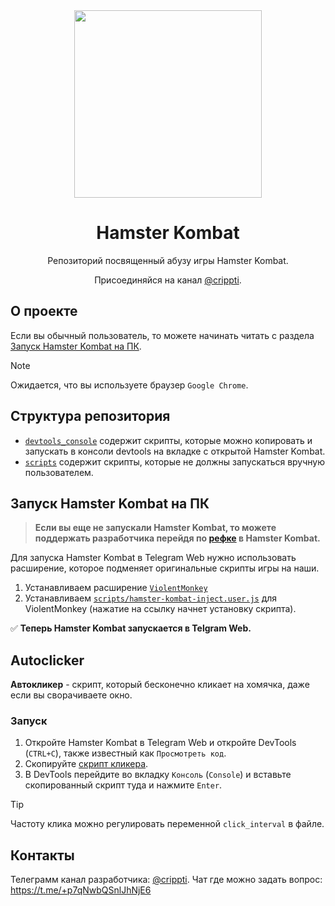 <div align="center">
<img src="./assets/hamster.png" width="300em"></img>

<h1>Hamster Kombat</h1>

<p align="center">Репозиторий посвященный абузу игры Hamster Kombat.</p>

Присоединяйся на канал [@crippti](https://t.me/crippti).

</div>


## О проекте
Если вы обычный пользователь, то можете начинать читать с раздела [Запуск Hamster Kombat на ПК](#запуск-hamster-kombat-на-пк).

> [!NOTE]
> Ожидается, что вы используете браузер `Google Chrome`.

## Структура репозитория
- [`devtools_console`](devtools_console/) содержит скрипты, которые можно копировать и запускать в консоли devtools на вкладке с открытой Hamster Kombat.
- [`scripts`](scripts/) содержит скрипты, которые не должны запускаться вручную пользователем.

## Запуск Hamster Kombat на ПК
> **Если вы еще не запускали Hamster Kombat, то можете поддержать разработчика перейдя по [рефке](https://t.me/hamster_kOmbat_bot/start?startapp=kentId6545472905) в Hamster Kombat.**

Для запуска Hamster Kombat в Telegram Web нужно использовать расширение, которое подменяет оригинальные скрипты игры на наши.
1. Устанавливаем расширение [`ViolentMonkey`](https://chromewebstore.google.com/detail/violentmonkey/jinjaccalgkegednnccohejagnlnfdag)
2. Устанавливаем [`scripts/hamster-kombat-inject.user.js`](https://github.com/crippti/hamster-kombat/raw/master/scripts/hamster-kombat-inject.user.js) для ViolentMonkey (нажатие на ссылку начнет установку скрипта).

:white_check_mark: **Теперь Hamster Kombat запускается в Telgram Web.**

## Autoclicker
**Автокликер** - скрипт, который бесконечно кликает на хомячка, даже если вы сворачиваете окно.

### Запуск
1. Откройте Hamster Kombat в Telegram Web и откройте DevTools (`CTRL+C`), также известный как `Просмотреть код`.  
2. Скопируйте [скрипт кликера](/devtools_console/autoclicker.js).
3. В DevTools перейдите во вкладку `Консоль` (`Console`) и вставьте скопированный скрипт туда и нажмите `Enter`.

> [!TIP]
> Частоту клика можно регулировать переменной `click_interval` в файле.

## Контакты
Телеграмм канал разработчика: [@crippti](https://t.me/crippti).
Чат где можно задать вопрос: https://t.me/+p7qNwbQSnlJhNjE6
